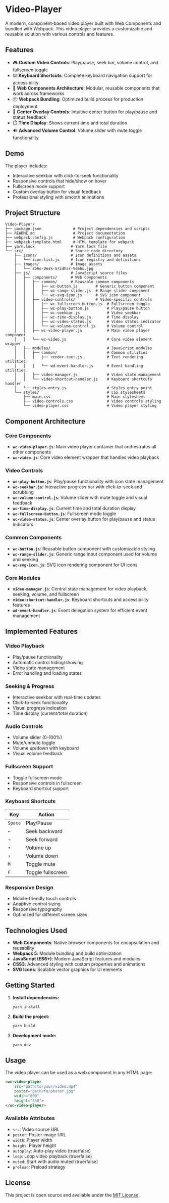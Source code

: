 # Video-Player

A modern, component-based video player built with Web Components and bundled with Webpack. This video player provides a customizable and reusable solution with various controls and features.

## Features

- 🎮 **Custom Video Controls**: Play/pause, seek bar, volume control, and fullscreen toggle
- ⌨️ **Keyboard Shortcuts**: Complete keyboard navigation support for accessibility
- 🔧 **Web Components Architecture**: Modular, reusable components that work across frameworks
- 📦 **Webpack Bundling**: Optimized build process for production deployment
- 🎯 **Center Overlay Controls**: Intuitive center button for play/pause and status feedback
- ⏱️ **Time Display**: Shows current time and total duration
- 🔊 **Advanced Volume Control**: Volume slider with mute toggle functionality

## Demo

The player includes:
- Interactive seekbar with click-to-seek functionality
- Responsive controls that hide/show on hover
- Fullscreen mode support
- Custom overlay button for visual feedback
- Professional styling with smooth animations

## Project Structure

```
Video-Player/
├── package.json              # Project dependencies and scripts
├── README.md                 # Project documentation
├── webpack.config.js         # Webpack configuration
├── webpack-template.html     # HTML template for webpack
├── yarn.lock                # Yarn lock file
└── src/                     # Source code directory
    ├── icons/               # Icon definitions and assets
    │   └── icon-list.js     # Icon registry and definitions
    ├── images/              # Image assets
    │   └── Zoho-Desk-Sridhar-Vembu.jpg
    ├── js/                  # JavaScript source files
    │   ├── components/      # Web Components
    │   │   ├── common/      # Reusable common components
    │   │   │   ├── wc-button.js        # Generic button component
    │   │   │   ├── wc-range-slider.js  # Range slider component
    │   │   │   └── wc-svg-icon.js      # SVG icon component
    │   │   ├── video-controls/         # Video-specific controls
    │   │   │   ├── wc-fullscreen-button.js  # Fullscreen toggle
    │   │   │   ├── wc-play-button.js        # Play/pause button
    │   │   │   ├── wc-seekbar.js            # Video seekbar
    │   │   │   ├── wc-time-display.js       # Time display
    │   │   │   ├── wc-video-status.js       # Video status indicator
    │   │   │   └── wc-volume-control.js     # Volume control
    │   │   ├── wc-video-player.js           # Main video player component
    │   │   └── wc-video.js                  # Core video element wrapper
    │   ├── modules/                         # JavaScript modules
    │   │   ├── common/                      # Common utilities
    │   │   │   ├── render-text.js           # Text rendering utilities
    │   │   │   └── wd-event-handler.js      # Event handling utilities
    │   │   ├── video-manager.js             # Video state management
    │   │   └── video-shortcut-handler.js    # Keyboard shortcuts handler
    │   └── styles-entry.js                  # Styles entry point
    └── styles/                              # CSS stylesheets
        ├── main.css                         # Main stylesheet
        ├── video-controls.css               # Video controls styling
        └── video-player.css                 # Video player styling
```

## Component Architecture

### Core Components
- **`wc-video-player.js`**: Main video player container that orchestrates all other components
- **`wc-video.js`**: Core video element wrapper that handles video playback

### Video Controls
- **`wc-play-button.js`**: Play/pause functionality with icon state management
- **`wc-seekbar.js`**: Interactive progress bar with click-to-seek and scrubbing
- **`wc-volume-control.js`**: Volume slider with mute toggle and visual feedback
- **`wc-time-display.js`**: Current time and total duration display
- **`wc-fullscreen-button.js`**: Fullscreen mode toggle
- **`wc-video-status.js`**: Center overlay button for play/pause and status indicators

### Common Components
- **`wc-button.js`**: Reusable button component with customizable styling
- **`wc-range-slider.js`**: Generic range input component used for volume and seeking
- **`wc-svg-icon.js`**: SVG icon rendering component for UI icons

### Core Modules
- **`video-manager.js`**: Central state management for video playback, seeking, volume, and fullscreen
- **`video-shortcut-handler.js`**: Keyboard shortcuts and accessibility features
- **`wd-event-handler.js`**: Event delegation system for efficient event management

## Implemented Features

### Video Playback
- Play/pause functionality
- Automatic control hiding/showing
- Video state management
- Error handling and loading states

### Seeking & Progress
- Interactive seekbar with real-time updates
- Click-to-seek functionality
- Visual progress indication
- Time display (current/total duration)

### Audio Controls
- Volume slider (0-100%)
- Mute/unmute toggle
- Volume up/down with keyboard
- Visual volume feedback

### Fullscreen Support
- Toggle fullscreen mode
- Responsive controls in fullscreen
- Keyboard shortcut support

### Keyboard Shortcuts
| Key | Action |
|-----|--------|
| `Space` | Play/Pause |
| `←` | Seek backward |
| `→` | Seek forward |
| `↑` | Volume up |
| `↓` | Volume down |
| `M` | Toggle mute |
| `F` | Toggle fullscreen |

### Responsive Design
- Mobile-friendly touch controls
- Adaptive control sizing
- Responsive typography
- Optimized for different screen sizes

## Technologies Used

- **Web Components**: Native browser components for encapsulation and reusability
- **Webpack 5**: Module bundling and build optimization
- **JavaScript (ES6+)**: Modern JavaScript features and modules
- **CSS3**: Advanced styling with custom properties and animations
- **SVG Icons**: Scalable vector graphics for UI elements

## Getting Started

1. **Install dependencies:**
   ```bash
   yarn install
   ```

2. **Build the project:**
   ```bash
   yarn build
   ```

3. **Development mode:**
   ```bash
   yarn dev
   ```

## Usage

The video player can be used as a web component in any HTML page:

```html
<wc-video-player 
    src="path/to/your/video.mp4"
    poster="path/to/poster.jpg"
    width="800"
    height="450">
</wc-video-player>
```

### Available Attributes
- `src`: Video source URL
- `poster`: Poster image URL  
- `width`: Player width
- `height`: Player height
- `autoplay`: Auto-play video (true/false)
- `loop`: Loop video playback (true/false)
- `muted`: Start with audio muted (true/false)
- `preload`: Preload strategy


## License

This project is open source and available under the [MIT License](LICENSE).
